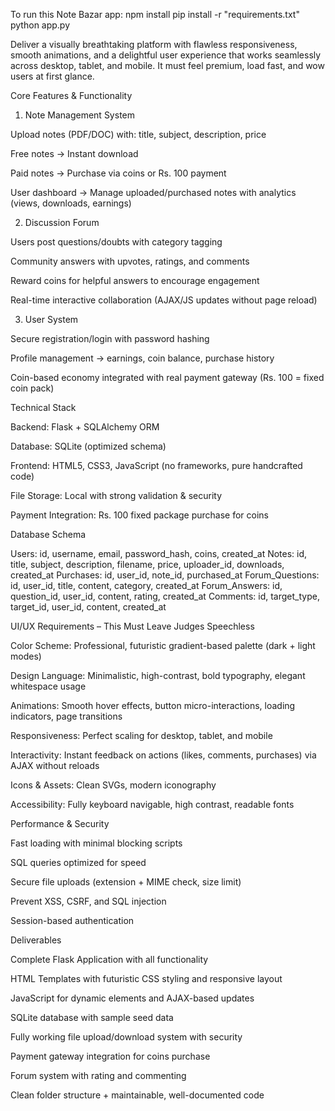 To run this Note Bazar app:
npm install
pip install -r "requirements.txt"
python app.py



Deliver a visually breathtaking platform with flawless responsiveness, smooth animations, and a delightful user experience that works seamlessly across desktop, tablet, and mobile. It must feel premium, load fast, and wow users at first glance.

Core Features & Functionality
1. Note Management System

Upload notes (PDF/DOC) with: title, subject, description, price

Free notes → Instant download

Paid notes → Purchase via coins or Rs. 100 payment

User dashboard → Manage uploaded/purchased notes with analytics (views, downloads, earnings)

2. Discussion Forum

Users post questions/doubts with category tagging

Community answers with upvotes, ratings, and comments

Reward coins for helpful answers to encourage engagement

Real-time interactive collaboration (AJAX/JS updates without page reload)

3. User System

Secure registration/login with password hashing

Profile management → earnings, coin balance, purchase history

Coin-based economy integrated with real payment gateway (Rs. 100 = fixed coin pack)

Technical Stack

Backend: Flask + SQLAlchemy ORM

Database: SQLite (optimized schema)

Frontend: HTML5, CSS3, JavaScript (no frameworks, pure handcrafted code)

File Storage: Local with strong validation & security

Payment Integration: Rs. 100 fixed package purchase for coins

Database Schema

Users: id, username, email, password_hash, coins, created_at
Notes: id, title, subject, description, filename, price, uploader_id, downloads, created_at
Purchases: id, user_id, note_id, purchased_at
Forum_Questions: id, user_id, title, content, category, created_at
Forum_Answers: id, question_id, user_id, content, rating, created_at
Comments: id, target_type, target_id, user_id, content, created_at

UI/UX Requirements – This Must Leave Judges Speechless

Color Scheme: Professional, futuristic gradient-based palette (dark + light modes)

Design Language: Minimalistic, high-contrast, bold typography, elegant whitespace usage

Animations: Smooth hover effects, button micro-interactions, loading indicators, page transitions

Responsiveness: Perfect scaling for desktop, tablet, and mobile

Interactivity: Instant feedback on actions (likes, comments, purchases) via AJAX without reloads

Icons & Assets: Clean SVGs, modern iconography

Accessibility: Fully keyboard navigable, high contrast, readable fonts

Performance & Security

Fast loading with minimal blocking scripts

SQL queries optimized for speed

Secure file uploads (extension + MIME check, size limit)

Prevent XSS, CSRF, and SQL injection

Session-based authentication

Deliverables

Complete Flask Application with all functionality

HTML Templates with futuristic CSS styling and responsive layout

JavaScript for dynamic elements and AJAX-based updates

SQLite database with sample seed data

Fully working file upload/download system with security

Payment gateway integration for coins purchase

Forum system with rating and commenting

Clean folder structure + maintainable, well-documented code